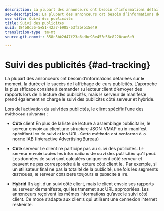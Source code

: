 ```yaml
---
description: La plupart des annonceurs ont besoin d’informations détaillées sur le moment, la durée et le succès de l’affichage de leurs publicités. L’approche la plus efficace consiste à demander au lecteur client d’envoyer des rapports lors de la lecture des publicités, mais le serveur de manifeste prend également en charge le suivi des publicités côté serveur et hybride.
seo-description: La plupart des annonceurs ont besoin d’informations détaillées sur le moment, la durée et le succès de l’affichage de leurs publicités. L’approche la plus efficace consiste à demander au lecteur client d’envoyer des rapports lors de la lecture des publicités, mais le serveur de manifeste prend également en charge le suivi des publicités côté serveur et hybride.
seo-title: Suivi des publicités
title: Suivi des publicités
uuid: 184b8c36-5e51-42a7-b905-53f2b7b15e49
translation-type: tm+mt
source-git-commit: 358c5b02d47f23a6adbc98e457e56c8220cae6e9

---
```



# Suivi des publicités {#ad-tracking}

La plupart des annonceurs ont besoin d’informations détaillées sur le moment, la durée et le succès de l’affichage de leurs publicités. L’approche la plus efficace consiste à demander au lecteur client d’envoyer des rapports lors de la lecture des publicités, mais le serveur de manifeste prend également en charge le suivi des publicités côté serveur et hybride.

Lors de l’activation du suivi des publicités, le client spécifie l’une des méthodes suivantes :

* **Côté** client En plus de la liste de lecture à assemblage publicitaire, le serveur envoie au client une structure JSON, VMAP ou in-manifest spécifiant les  de suivi et les URL. Cette méthode est conforme à la norme IAB (Interactive Advertising Bureau)

* **Côté** serveur Le client ne participe pas au suivi des publicités. Le serveur envoie toutes les informations de suivi des publicités qu’il peut. Les données de suivi sont calculées uniquement côté serveur et peuvent ne pas correspondre à la lecture côté client  le . Par exemple, si un utilisateur final ne  pas la totalité de la publicité, une fois les segments distribués, le serveur considère toujours la publicité à lire.

* **Hybrid** Il s’agit d’un suivi côté client, mais le client envoie ses rapports au serveur de manifeste, qui les transmet aux URL appropriées. Les annonceurs reçoivent les mêmes informations qu’avec le suivi côté client. Ce mode s’adapte aux clients qui utilisent une connexion Internet restreinte.